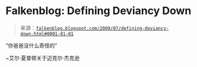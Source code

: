 <!--yml

category: 未分类

date: 2024-05-12 21:55:51

-->

# Falkenblog: Defining Deviancy Down

> 来源：[`falkenblog.blogspot.com/2009/07/defining-deviancy-down.html#0001-01-01`](http://falkenblog.blogspot.com/2009/07/defining-deviancy-down.html#0001-01-01)

"你爸爸没什么奇怪的"

~艾尔·夏普顿关于迈克尔·杰克逊
